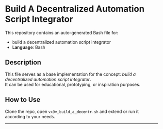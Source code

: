 # Build A Decentralized Automation Script Integrator

This repository contains an auto-generated Bash file for:

- build a decentralized automation script integrator
- **Language**: Bash

## Description

This file serves as a base implementation for the concept: *build a decentralized automation script integrator*.  
It can be used for educational, prototyping, or inspiration purposes.

## How to Use

Clone the repo, open `vx9v_build_a_decentr.sh` and extend or run it according to your needs.

---


